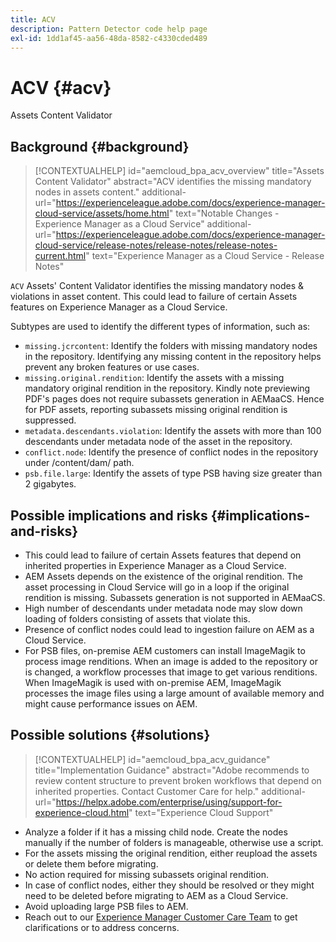 ```yaml
---
title: ACV
description: Pattern Detector code help page
exl-id: 1dd1af45-aa56-48da-8582-c4330cded489
---
```

# ACV {#acv}

Assets Content Validator

## Background {#background}

>[!CONTEXTUALHELP]
>id="aemcloud_bpa_acv_overview"
>title="Assets Content Validator"
>abstract="ACV identifies the missing mandatory nodes in assets content."
>additional-url="https://experienceleague.adobe.com/docs/experience-manager-cloud-service/assets/home.html" text="Notable Changes - Experience Manager as a Cloud Service"
>additional-url="https://experienceleague.adobe.com/docs/experience-manager-cloud-service/release-notes/release-notes/release-notes-current.html" text="Experience Manager as a Cloud Service - Release Notes"

`ACV`  Assets' Content Validator identifies the missing mandatory nodes & violations in asset content. This could lead to failure of certain Assets features on Experience Manager as a Cloud Service.

Subtypes are used to identify the different types of information, such as:

* `missing.jcrcontent`: Identify the folders with missing mandatory nodes in the repository. Identifying any missing content in the repository helps prevent any broken features or use cases.
* `missing.original.rendition`: Identify the assets with a missing mandatory original rendition in the repository. Kindly note previewing PDF's pages does not require subassets generation in AEMaaCS. Hence for PDF assets, reporting subassets missing original rendition is suppressed.
* `metadata.descendants.violation`: Identify the assets with more than 100 descendants under metadata node of the asset in the repository.
* `conflict.node`: Identify the presence of conflict nodes in the repository under /content/dam/ path.
* `psb.file.large`: Identify the assets of type PSB having size greater than 2 gigabytes.

## Possible implications and risks {#implications-and-risks}

* This could lead to failure of certain Assets features that depend on inherited properties in Experience Manager as a Cloud Service.
* AEM Assets depends on the existence of the original rendition. The asset processing in Cloud Service will go in a loop if the original rendition is missing. Subassets generation is not supported in AEMaaCS.
* High number of descendants under metadata node may slow down loading of folders consisting of assets that violate this.
* Presence of conflict nodes could lead to ingestion failure on AEM as a Cloud Service.
* For PSB files, on-premise AEM customers can install ImageMagik to process image renditions. When an image is added to the repository or is changed, a workflow processes that image to get various renditions. When ImageMagik is used with on-premise AEM, ImageMagik processes the image files using a large amount of available memory and might cause performance issues on AEM.

## Possible solutions {#solutions}

>[!CONTEXTUALHELP]
>id="aemcloud_bpa_acv_guidance"
>title="Implementation Guidance"
>abstract="Adobe recommends to review content structure to prevent broken workflows that depend on inherited properties. Contact Customer Care for help."
>additional-url="https://helpx.adobe.com/enterprise/using/support-for-experience-cloud.html" text="Experience Cloud Support"

* Analyze a folder if it has a missing child node. Create the nodes manually if the number of folders is manageable, otherwise use a script.
* For the assets missing the original rendition, either reupload the assets or delete them before migrating. 
* No action required for missing subassets original rendition.
* In case of conflict nodes, either they should be resolved or they might need to be deleted before migrating to AEM as a Cloud Service.
* Avoid uploading large PSB files to AEM.
* Reach out to our [Experience Manager Customer Care Team](https://helpx.adobe.com/enterprise/using/support-for-experience-cloud.html) to get clarifications or to address concerns.
